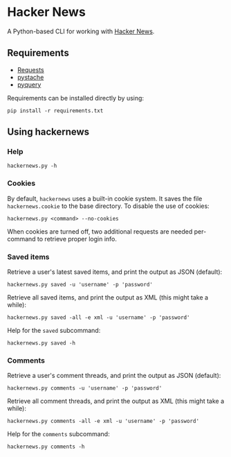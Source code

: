 Hacker News
===========

A Python-based CLI for working with [Hacker News](https://news.ycombinator.com).

Requirements
------------

* [Requests](http://docs.python-requests.org/en/latest/index.html)
* [pystache](https://github.com/defunkt/pystache)
* [pyquery](http://packages.python.org/pyquery/)

Requirements can be installed directly by using:

    pip install -r requirements.txt

Using hackernews
----------------

### Help

    hackernews.py -h

### Cookies

By default, `hackernews` uses a built-in cookie system. It saves the file `hackernews.cookie` to the base directory. To disable the use of cookies:

    hackernews.py <command> --no-cookies

When cookies are turned off, two additional requests are needed per-command to retrieve proper login info.

### Saved items

Retrieve a user's latest saved items, and print the output as JSON (default):

    hackernews.py saved -u 'username' -p 'password'

Retrieve all saved items, and print the output as XML (this might take a while):

    hackernews.py saved -all -e xml -u 'username' -p 'password'

Help for the `saved` subcommand:

    hackernews.py saved -h

### Comments

Retrieve a user's comment threads, and print the output as JSON (default):

    hackernews.py comments -u 'username' -p 'password'

Retrieve all comment threads, and print the output as XML (this might take a while):

    hackernews.py comments -all -e xml -u 'username' -p 'password'

Help for the `comments` subcommand:

    hackernews.py comments -h
